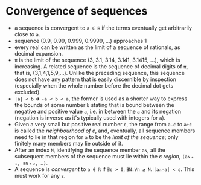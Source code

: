 # Convergence of sequences

* a sequence is convergent to `a ∈ ℝ` if the terms eventually get arbitrarily close to `a`.
* sequence (0.9, 0.99, 0.999, 0.9999, …) approaches 1
* every real can be written as the limit of a sequence of rationals, as decimal expansion.
* `π` is the limit of the sequence (3, 3.1, 3.14, 3.141, 3.1415, …), which is increasing. A related sequence is the sequence of decimal digits of `π`, that is, (3,1,4,1,5,9,…). Unlike the preceding sequence, this sequence does not have any pattern that is easily discernible by inspection (especially when the whole number before the decimal dot gets excluded).
* `|a| < b` ⇒ `-a < b < a`, the former is used as a shorter way to express the bounds of some number `b` stating that is bound between the negative and positive value `a`, i.e. in between the `a` and its negation (negation is inverse as it's typically used with integers for `a`).
* Given a very small but positive real number `ε`, the range from `a-ε` to `a+ε` is called the *neighbourhood of ε*, and, eventually, all sequence members need to lie in that region for `a` to be the *limit of the sequence*; only finitely many members may lie outside of it.
* After an index `N`, identifying the sequence member `aɴ`, all the subsequent members of the sequence must lie within the *ε region*, `(aɴ﹢₁, aɴ﹢₂, …)`.
* A sequence is *convergent* to `a ∈ ℝ` if `∃ε > 0`, `∃N.∀n ≥ N`. `|aₙ-a| < ε`. This must work for any `ε`.
